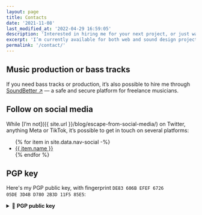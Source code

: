 ```yaml
---
layout: page
title: Contacts
date: '2021-11-08'
last_modified_at: '2022-04-29 16:59:05'
description: 'Interested in hiring me for your next project, or just want to connect? Find all the info, including (some) social media and my irregular newsletter.'
excerpt: 'I’m currently available for both web and sound design projects. The best way to get in touch is to reach out via email and we’ll take it from there.<br><br><span class="fs-3">✍️ <a href="mailto:contact@minutestomidnight.co.uk"><strong>Send me an email</strong> →</span></a>'
permalink: '/contact/'
---
```

## Music production or bass tracks

If you need bass tracks or production, it’s also possible to hire me through <a href="https://soundbetter.com/profiles/206552-minutes-to-midnight">SoundBetter ↗︎</a> — a safe and secure platform for freelance musicians.

## Follow on social media

While [I’m not]({{ site.url }}/blog/escape-from-social-media/) on Twitter, anything Meta or TikTok, it’s possible to get in touch on several platforms:

<ul>
{% for item in site.data.nav-social -%}
<li class="py-1"><a href="{{ item.link }}" title="{{ item.name }}">{{ item.name }}</a></li>
{% endfor %}
</ul>

## PGP key

Here's my PGP public key, with fingerprint <code>DE83 606B EFEF 6726 05DE 3D4B D780 2B3D 11F5 85E5</code>:

<details class="mt-3">
  <summary class="fs-4">🔐 <strong>PGP public key</strong></summary>
  <pre>
    -----BEGIN PGP PUBLIC KEY BLOCK-----
    
    mQINBGKc8F4BEAC2NQ5Etkht6Hcni7Eft1W46Lyb0L9EGAMvPCcx5kx+GnJ7Ujcl
    Wz2lGj1pkawfIk67cYtd6q+Pwt6dKv+Ct5EfHWn5sc6JFT6qL6/+jfUk27rMrPRK
    AnGIokKo6jOhGVmEVadBA4rB6Pp1Q4gW5hLuN4vJZ+2FYTLQb0yaQ3yjxtZ/GYt4
    BC0vT8ixAH7GIIkCzsOSBb4gOsXkEQNwBiA+iRSzUNK8DrCHfBT6wR0/7NBG7iBT
    Afo+bIr035In86jk8MHQzyqF6cvgf8cXRLCe9bTZDsYCx/KyiHR1mwCn/qUZkcpw
    DwVFdR+LEPvG1SH8vwKvu0eHcqH1HoW3Vt5v6FhyNlBkoOy2FKZZ2o+9x7ozDtwb
    ueW3n/p9vWQ4UFyvB5tT12X54AtiZudp242xksgb71EEl31+nadUWFRhML2NmD77
    ejyBS6c9Oo4XRjlA1Ob6QAiMd8RF3sU2JuN7R/Ftu+Yy2QkAFmY5uTfBaUX95Tzn
    Bbfw1BvYc9MWKUkvEbft6QbMrOcUTn7qx1NlpuE/bH87LN4WXpte/7p70Aa1yhOx
    eJOVy4j4uzYVb8j8RMuHxXbX7OvzyekA+Iiqwah89iKAUo+Fywmz0LzIQ9TKyMm5
    9+jte24/p8E/Wz2TvNDuOFmDWa3hYNmFsI9QOqF9pm3tANUqZfy+3DOqUQARAQAB
    tDJTaW1vbmUgU2lsdmVzdHJvbmkgPGhlbGxvQG1pbnV0ZXN0b21pZG5pZ2h0LmNv
    LnVrPokCTgQTAQgAOBYhBN6DYGvv72cmBd49S9eAKz0R9YXlBQJinPBeAhsDBQsJ
    CAcCBhUKCQgLAgQWAgMBAh4BAheAAAoJENeAKz0R9YXlSOEP/ixscSM+CkYGy5PL
    RLWG9JcdWuhi8GC+XQuc/mgYwB6++GrZU+djnG/9e3WaLDAjC13kBNFPC96R6lsQ
    kxq49cMwZZkH0RpgzfS+MxGVIGXwNRsuQNQ9R1F2ywc3AxEz1rtX2fI7mGpyTnic
    uok2eHVaoPyMZHRAHjBaR8ljVkLZhtNiyQ5VR+H0ljzU3E+vM+rX1oRRmEewuUMB
    ZnoWdOs0whPmYetsmFYS7vTsqbpShVSQX8S5cCVERI8TQbMrUJXT+c+nKE+kBYkc
    w9xTS2EvXPaKwbl0nr7rfIBTfzVQGi0gSmnhI6TJqzolB0E8dYYe5YjnQeaUFc4m
    t6dIakAO7DU54Wp1Ms88+v9UQn3exetdo9yh5RVN4EyLhxDJMX3X0njzv0SiEgaD
    NZtzwtvT596lYzIi7mpO6H7+Y48Ha8sT6IYuPpIOc/p48Vca/wW/cTdBTMeB3SaB
    9X0OwxAec813JovBEeI+g5Mn3Azp00aFLz8vdMRfGjBEHxhoBxfJNf9xJljW76Q4
    QmJsES8TiarzMwqhn37p674Fq2ntkT3/p5JDi9SWC/4UZGFI86sMKXm0led7C2sF
    HmZNsu7ojg6ZF5TYJZkbwO2cP3SjWxIuXD7Fl7pl/godzh7xtDRGnQDNINVYgco9
    s3pSkC0ci6feVzP8IcgOpmUjfkdxuQINBGKc8F4BEADRPR9Lg99P4JgoNTzC++0e
    YVFZ6ef2yTFCzl2QVIHQiTAQ9agu08WXT7aseAfSX89eRUPbI0czeVeyAOTCh5QJ
    cuKNoaXkN+/A4uN2sG8c7tL5J70y63zrY+V3qQ66WqTZDPvhTqJLvgpEBIPxZl0m
    SKfuro0Hiti2SSsGWfkGgipzR2gdNZhN6YdISQUzSOaYUDQAXY+1FGLCYeBIRWb7
    HgZfoeB9VOmHLh/eWndXPY1dAA57e6mDhXCtLbU9JdKI+ZyARzHMYdlQZlK9NgoE
    k3EP8J9J/lKz05oMuA6zVDKpJiwPeLkYeVHq61WP3LPHNjco0jVESEJHE1W5pmHi
    wFjZoqNbNcv3mE9h/NkfielUVbTQjh94heWSaNyZSTx9pspyu1DB1LyNViB+Q2fG
    4FxTH7xEQiahJLOdIFkeBb70kgKOZANp8HJQKwcKvE4dYxXUmgVZkx1/cEp1aMtb
    P1AWbtuFz4lGy/1Vrl13bF+ljqPcyopr29I5YCGHPFeZLCCIN6IzLmmFYYbOBd10
    sDkuripcgdpxWn8MXdntySeIEgCJABU//1p914naRD2hZVUsL4kqkbNoRMjAyHkM
    3kYeoNe/c3CIc8wG4aPzD0lQfc+4L3VTAog9LVCYWpqxIiVN4HvK7qhQom1ZvdEe
    FQSj8g0Z7DhYP6/DFpJXXwARAQABiQI2BBgBCAAgFiEE3oNga+/vZyYF3j1L14Ar
    PRH1heUFAmKc8F4CGwwACgkQ14ArPRH1heX4xw//XHALIvNXlC77NsNg/mAvCvkY
    qfWru7q5xHds+aSE0W3IbtaO7uS5lelyosBQLOsZ0RDHrhbu/kYUO/O4rPQzaLtY
    mFlpUFi5RuhUEsPO+qiOPzPl6FACz9soXKdDcVufxNgDVIxML6uAn2XSBqCh5kGV
    RLqz2PpXSGehGii/Pn8I1uDzZ/VqUkDRxcgBSHzbI4nn55MEQ8i16X1CD1taA9sN
    N53eZT/48X7lIYlk0Fb5WSqEVaPrF4MnMJ2GWP0PrRmth44j4Am1oZgpCbCHYtnT
    eOuIytONaFLRsXodwHGwobyYP6bRIqcDeTtdYSCzbGrP9JmI2pe26K+5CHm3IvCn
    t+WvOurdzPus0YPqYuKuDI+yxquWJXuumwlWHu1B5/UZWN9T5J9RBSJBNuQHf4Ws
    o2mzJue3EMaPRcOr6lLR66hlWvid60kCQgdU0b230UKF8mOJ/lTLNbzCzwQ/b/0j
    GAKMNU7/agOS89E6ePcU4DSft4TXUzXtf3s4gimj9De9bA1PVoPAlrdUbP/6DnE1
    jgKiJTNzJwhPX09OL8/9LU09RTFEpcD0VJcQNTHHnqYqmaMot9SVBJ2VvVRVUVCR
    T34dHCOE3CqG2eSRqmgQ2vSezlGPsreGMJobnIbuWVC+rhrsHD8LOm7Kag5AWCVa
    PopTR9nCiLCU3mc18Bk=
    =F6kf
    -----END PGP PUBLIC KEY BLOCK-----
  </pre>
</details>
